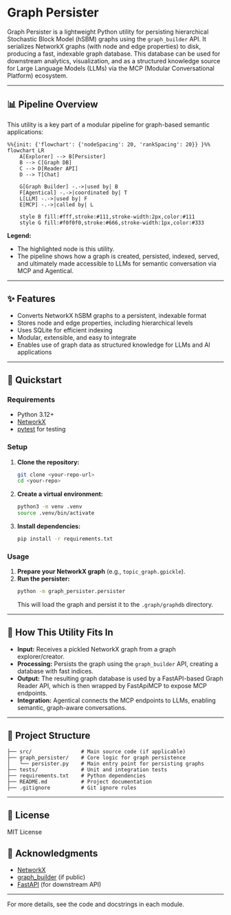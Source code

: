 # Graph Persister

Graph Persister is a lightweight Python utility for persisting hierarchical Stochastic Block Model (hSBM) graphs using the `graph_builder` API. It serializes NetworkX graphs (with node and edge properties) to disk, producing a fast, indexable graph database. This database can be used for downstream analytics, visualization, and as a structured knowledge source for Large Language Models (LLMs) via the MCP (Modular Conversational Platform) ecosystem.

---

## 📊 Pipeline Overview

This utility is a key part of a modular pipeline for graph-based semantic applications:

```mermaid
%%{init: {'flowchart': {'nodeSpacing': 20, 'rankSpacing': 20}} }%%
flowchart LR
    A[Explorer] --> B[Persister]
    B --> C[Graph DB]
    C --> D[Reader API]
    D --> T[Chat]

    G[Graph Builder] -.->|used by| B
    F[Agentical] -.->|coordinated by| T
    L[LLM] -.->|used by| F
    E[MCP] -.->|called by| L

    style B fill:#fff,stroke:#111,stroke-width:2px,color:#111
    style G fill:#f0f0f0,stroke:#666,stroke-width:1px,color:#333
```

**Legend:**
- The <span style="background-color:#fff;color:#111">highlighted</span> node is this utility.
- The pipeline shows how a graph is created, persisted, indexed, served, and ultimately made accessible to LLMs for semantic conversation via MCP and Agentical.

---

## ✨ Features
- Converts NetworkX hSBM graphs to a persistent, indexable format
- Stores node and edge properties, including hierarchical levels
- Uses SQLite for efficient indexing
- Modular, extensible, and easy to integrate
- Enables use of graph data as structured knowledge for LLMs and AI applications

---

## 🚀 Quickstart

### Requirements
- Python 3.12+
- [NetworkX](https://networkx.org/)
- [pytest](https://pytest.org/) for testing

### Setup
1. **Clone the repository:**
   ```bash
   git clone <your-repo-url>
   cd <your-repo>
   ```
2. **Create a virtual environment:**
   ```bash
   python3 -m venv .venv
   source .venv/bin/activate
   ```
3. **Install dependencies:**
   ```bash
   pip install -r requirements.txt
   ```

### Usage
1. **Prepare your NetworkX graph** (e.g., `topic_graph.gpickle`).
2. **Run the persister:**
   ```bash
   python -m graph_persister.persister
   ```
   This will load the graph and persist it to the `.graph/graphdb` directory.

---

## 🧩 How This Utility Fits In
- **Input:** Receives a pickled NetworkX graph from a graph explorer/creator.
- **Processing:** Persists the graph using the `graph_builder` API, creating a database with fast indices.
- **Output:** The resulting graph database is used by a FastAPI-based Graph Reader API, which is then wrapped by FastApiMCP to expose MCP endpoints.
- **Integration:** Agentical connects the MCP endpoints to LLMs, enabling semantic, graph-aware conversations.

---

## 📁 Project Structure
```
├── src/                # Main source code (if applicable)
├── graph_persister/    # Core logic for graph persistence
│   └── persister.py    # Main entry point for persisting graphs
├── tests/              # Unit and integration tests
├── requirements.txt    # Python dependencies
├── README.md           # Project documentation
├── .gitignore          # Git ignore rules
```

---

## 📝 License
MIT License

## 🙏 Acknowledgments
- [NetworkX](https://networkx.org/)
- [graph_builder](https://github.com/your-org/graph_builder) (if public)
- [FastAPI](https://fastapi.tiangolo.com/) (for downstream API)

---

For more details, see the code and docstrings in each module.
